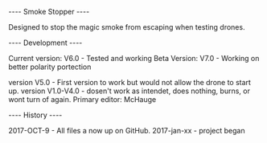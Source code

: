 ---- Smoke Stopper ----

Designed to stop the magic smoke from escaping when testing drones.

---- Development ----

Current version: 	V6.0 - Tested and working
Beta Version: 		V7.0 - Working on better polarity portection

version V5.0 - First version to work but would not allow the drone to start up.
version V1.0-V4.0 - dosen't work as intendet, does nothing, burns, or wont turn of again.
Primary editor: McHauge

---- History ----

2017-OCT-9 - All files a now up on GitHub.
2017-jan-xx - project began